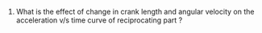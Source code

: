 1. What is the effect of change in crank length and angular velocity on the acceleration v/s time curve of reciprocating part ?
